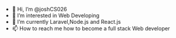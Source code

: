 - 👋 Hi, I’m @joshCS026
- 👀 I’m interested in Web Developing
- 🌱 I’m currently Laravel,Node.js and React.js
- 📫 How to reach me how to become a full stack Web developer

<!---
joshCS026/joshCS026 is a ✨ special ✨ repository because its `README.md` (this file) appears on your GitHub profile.
You can click the Preview link to take a look at your changes.
--->
